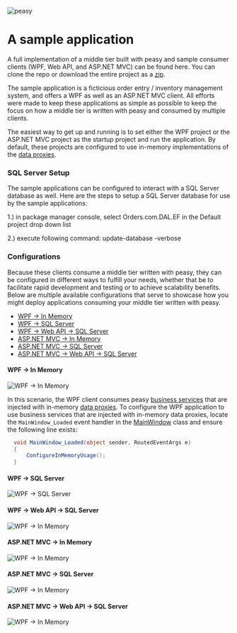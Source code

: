 ![peasy](https://www.dropbox.com/s/2yajr2x9yevvzbm/peasy3.png?dl=0&raw=1)

# A sample application

A full implementation of a middle tier built with peasy and sample consumer clients (WPF, Web API, and ASP.NET MVC) can be found here.  You can clone the repo or download the entire project as a [zip](https://github.com/peasy/samples/archive/master.zip).

The sample application is a ficticious order entry / inventory management system, and offers a WPF as well as an ASP.NET MVC client.  All efforts were made to keep these applications as simple as possible to keep the focus on how a middle tier is written with peasy and consumed by multiple clients.

The easiest way to get up and running is to set either the WPF project or the ASP.NET MVC project as the startup project and run the application.  By default, these projects are configured to use in-memory implementations of the [data proxies]().  

### SQL Server Setup

The sample applications can be configured to interact with a SQL Server database as well.  Here are the steps to setup a SQL Server database for use by the sample applications:

1.) in package manager console, select Orders.com.DAL.EF in the Default project drop down list

2.) execute following command: update-database -verbose

### Configurations

Because these clients consume a middle tier written with peasy, they can be configured in different ways to fulfill your needs, whether that be to facilitate rapid development and testing or to achieve scalability benefits.  Below are multiple available configurations that serve to showcase how you might deploy applications consuming your middle tier written with peasy.

* [WPF -> In Memory](https://github.com/peasy/Samples#wpf---in-memory)
* [WPF -> SQL Server](https://github.com/peasy/Samples#wpf---sql-server)
* [WPF -> Web API -> SQL Server](https://github.com/peasy/Samples#wpf---web-api---sql-server)
* [ASP.NET MVC -> In Memory](https://github.com/peasy/Samples#aspnet-mvc---in-memory)
* [ASP.NET MVC -> SQL Server](https://github.com/peasy/Samples#aspnet-mvc---sql-server)
* [ASP.NET MVC -> Web API -> SQL Server](https://github.com/peasy/Samples#aspnet-mvc---web-api---sql-server)

#### WPF -> In Memory

![WPF -> In Memory](https://www.dropbox.com/s/yex9qv528um3re6/WPF.png?dl=0&raw=1)

In this scenario, the WPF client consumes peasy [business services]() that are injected with in-memory [data proxies]().  To configure the WPF application to use business services that are injected with in-memory data proxies, locate the ```MainWindow_Loaded``` event handler in the [MainWindow](https://github.com/peasy/Samples/blob/master/Orders.com.WPF/MainWindow.xaml.cs) class and ensure the following line exists:

```c#
  void MainWindow_Loaded(object sender, RoutedEventArgs e)
  {
      ConfigureInMemoryUsage();
  }
```

#### WPF -> SQL Server
![WPF -> SQL Server](https://www.dropbox.com/s/s5xvkdgkasynzd6/WPF-SQL.png?dl=0&raw=1)

#### WPF -> Web API -> SQL Server
![WPF -> In Memory](https://www.dropbox.com/s/3jnzgut90xfoy23/WPF-API-SQL.png?dl=0&raw=1)

#### ASP.NET MVC -> In Memory
![WPF -> In Memory](https://www.dropbox.com/s/woda85tpyk7l3ht/MVC.png?dl=0&raw=1)

#### ASP.NET MVC -> SQL Server
![WPF -> In Memory](https://www.dropbox.com/s/9gsj1omqezv2f0b/MVC-SQL.png?dl=0&raw=1)

#### ASP.NET MVC -> Web API -> SQL Server
![WPF -> In Memory](https://www.dropbox.com/s/12s0xb94aj8fuyu/MVC-API-SQL.png?dl=0&raw=1)

